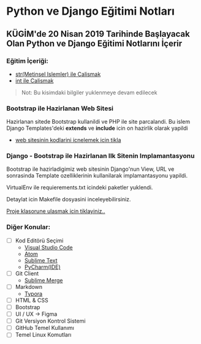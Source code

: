 # Python ve Django Eğitimi Notları
## KÜGİM'de 20 Nisan 2019 Tarihinde Başlayacak Olan Python ve Django Eğitimi Notlarını İçerir


### Eğitim İçeriği:
- [str(Metinsel Islemler) ile Calismak](python/str_ile_calismak.py)
- [int ile Calismak](python/int_ile_calismak.py)

> Not: Bu kisimdaki bilgiler yuklenmeye devam edilecek

### Bootstrap ile Hazirlanan Web Sitesi
Hazirlanan sitede Bootstrap kullanildi ve PHP ile site parcalandi. Bu islem Django Templates'deki **extends** ve **include** icin on hazirlik olarak yapildi
- [web sitesinin kodlarini icnelemek icin tikla](simple_web_site_with_php_include/index.php)


### Django - Bootstrap ile Hazirlanan Ilk Sitenin Implamantasyonu
Bootstrap ile hazirladigimiz web sitesinin Django'nun View, URL ve sonrasinda Template ozelliklerinin kullanilarak implamantasyonu yapildi.

VirtualEnv ile requierements.txt icindeki paketler yuklendi.

Detaylat icin Makefile dosyasini inceleyebilirsiniz.

[Proje klasorune ulasmak icin tiklayiniz..](lorem_holding_pr/)


### Diğer Konular:
- [ ] Kod Editörü Seçimi
  - [Visual Studio Code](https://code.visualstudio.com/)
  - [Atom](https://atom.io/)
  - [Sublime Text](https://www.sublimetext.com/)
  - [PyCharm(IDE)](https://www.jetbrains.com/pycharm/)
- [ ] Git Client
  - [Sublime Merge](https://www.sublimemerge.com/)
- [ ] Markdown
  - [Typora](https://typora.io/)
- [ ] HTML & CSS
- [ ] Bootstrap
- [ ] UI / UX -> Figma
- [ ] Git Versiyon Kontrol Sistemi
- [ ] GitHub Temel Kullanımı
- [ ] Temel Linux Komutları
